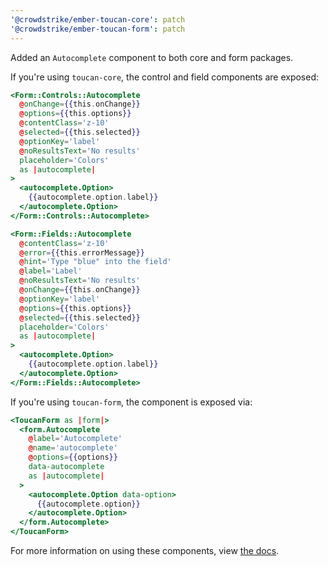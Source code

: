 ```yaml
---
'@crowdstrike/ember-toucan-core': patch
'@crowdstrike/ember-toucan-form': patch
---
```


Added an `Autocomplete` component to both core and form packages.

If you're using `toucan-core`, the control and field components are exposed:

```hbs
<Form::Controls::Autocomplete
  @onChange={{this.onChange}}
  @options={{this.options}}
  @contentClass='z-10'
  @selected={{this.selected}}
  @optionKey='label'
  @noResultsText='No results'
  placeholder='Colors'
  as |autocomplete|
>
  <autocomplete.Option>
    {{autocomplete.option.label}}
  </autocomplete.Option>
</Form::Controls::Autocomplete>

<Form::Fields::Autocomplete
  @contentClass='z-10'
  @error={{this.errorMessage}}
  @hint='Type "blue" into the field'
  @label='Label'
  @noResultsText='No results'
  @onChange={{this.onChange}}
  @optionKey='label'
  @options={{this.options}}
  @selected={{this.selected}}
  placeholder='Colors'
  as |autocomplete|
>
  <autocomplete.Option>
    {{autocomplete.option.label}}
  </autocomplete.Option>
</Form::Fields::Autocomplete>
```

If you're using `toucan-form`, the component is exposed via:

```hbs
<ToucanForm as |form|>
  <form.Autocomplete
    @label='Autocomplete'
    @name='autocomplete'
    @options={{options}}
    data-autocomplete
    as |autocomplete|
  >
    <autocomplete.Option data-option>
      {{autocomplete.option}}
    </autocomplete.Option>
  </form.Autocomplete>
</ToucanForm>
```

For more information on using these components, view [the docs](https://ember-toucan-core.pages.dev/docs/components/autocomplete).
